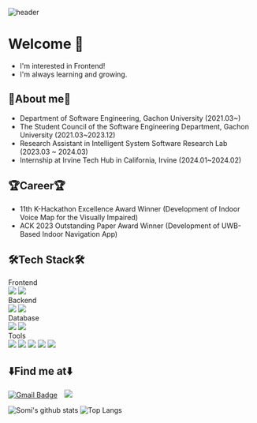 ![header](https://capsule-render.vercel.app/api?type=waving&text=Nam%20Somi)
# Welcome 👋
* I'm interested in Frontend!
* I'm always learning and growing.
## 🐰About me🐰
* Department of Software Engineering, Gachon University (2021.03~)
* The Student Council of the Software Engineering Department, Gachon University (2021.03~2023.12)
* Research Assistant in Intelligent System Software Research Lab (2023.03 ~ 2024.03)
* Internship at Irvine Tech Hub in California, Irvine (2024.01~2024.02)

## 🏆Career🏆
* 11th K-Hackathon Excellence Award Winner (Development of Indoor Voice Map for the Visually Impaired)
* ACK 2023 Outstanding Paper Award Winner (Development of UWB-Based Indoor Navigation App)

## 🛠️Tech Stack🛠️
Frontend  
<img src="https://img.shields.io/badge/React-61DAFB?style=flat-square&logo=React&logoColor=white"/></a>
<img src="https://img.shields.io/badge/JavaScript-F7DF1E?style=flat-square&logo=javascript&logoColor=white"/></a>  
Backend  
<img src="https://img.shields.io/badge/JAVA-007396?style=flat&logo=Java&logoColor=white"/>
<img src="https://img.shields.io/badge/SpringBoot-6DB33F?style=flat-square&logo=springboot&logoColor=white"/></a>  
Database  
<img src="https://img.shields.io/badge/Firebase-FFCA28?style=flat-square&logo=firebase&logoColor=white"/></a>
<img src="https://img.shields.io/badge/MySQL-4479A1?style=flat-square&logo=mysql&logoColor=white"/></a>  
Tools  
<img src="https://img.shields.io/badge/VisualStudio-5C2D91?style=flat-square&logo=visualstudio&logoColor=white"/></a>
<img src="https://img.shields.io/badge/VisualStudioCode-007ACC?style=flat-square&logo=visualstudiocode&logoColor=white"/></a>
<img src="https://img.shields.io/badge/Eclipse-2C2255?style=flat-square&logo=eclipseide&logoColor=white"/></a>
<img src="https://img.shields.io/badge/Jupyter-F37626?style=flat-square&logo=jupyter&logoColor=white"/></a>
<img src="https://img.shields.io/badge/AndroidStudio-3DDC84?style=flat-square&logo=androidstudio&logoColor=white"/></a>  

## ⬇️Find me at⬇️
[![Gmail Badge](https://img.shields.io/badge/Gmail-d14836?style=flat-square&logo=Gmail&logoColor=white&link=mailto:somi4219@gmail.com)](mailto:somi4219@gmail.com)
<a href="https://instagram.com/ns0mmy">
    <img 
        src="http://img.shields.io/badge/-Instagram-black?style=flat&logo=Instagram&link=https://instagram.com/ns0mmy/"
        style="height : auto; margin-left : 10px; margin-right : 10px;"/>
</a>

![Somi's github stats](https://github-readme-stats.vercel.app/api?username=somi4219&show_icons=true&theme=buefy)
![Top Langs](https://github-readme-stats.vercel.app/api/top-langs/?username=somi4219&layout=compact&theme=buefy)
